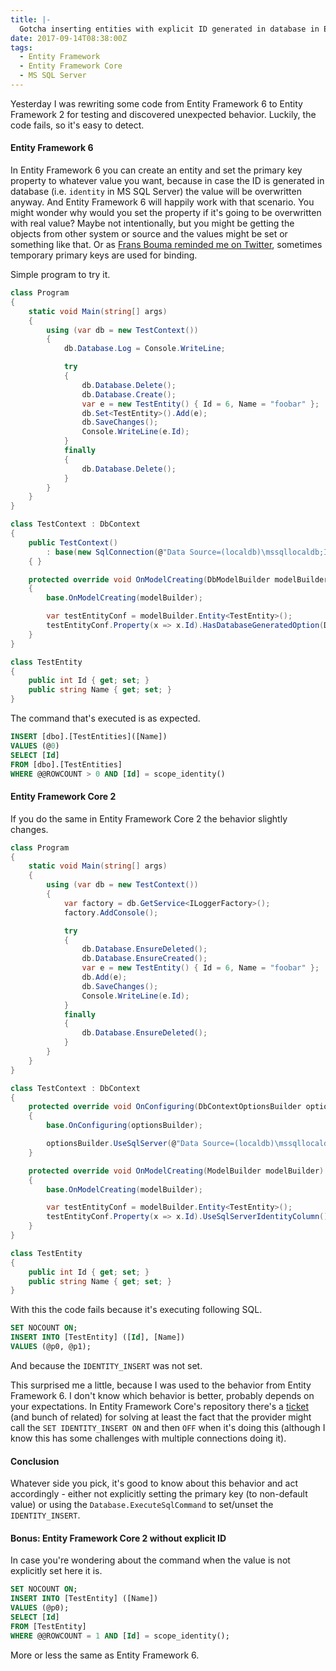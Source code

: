 ```yaml
---
title: |-
  Gotcha inserting entities with explicit ID generated in database in Entity Framework Core 2 compared to Entity Framework 6
date: 2017-09-14T08:38:00Z
tags:
  - Entity Framework
  - Entity Framework Core
  - MS SQL Server
---
```

Yesterday I was rewriting some code from Entity Framework 6 to Entity Framework 2 for testing and discovered unexpected behavior. Luckily, the code fails, so it's easy to detect.

<!-- excerpt -->

#### Entity Framework 6

In Entity Framework 6 you can create an entity and set the primary key property to whatever value you want, because in case the ID is generated in database (i.e. `identity` in MS SQL Server) the value will be overwritten anyway. And Entity Framework 6 will happily work with that scenario. You might wonder why would you set the property if it's going to be overwritten with real value? Maybe not intentionally, but you might be getting the objects from other system or source and the values might be set or something like that. Or as [Frans Bouma reminded me on Twitter][2], sometimes temporary primary keys are used for binding.

Simple program to try it.

```csharp
class Program
{
	static void Main(string[] args)
	{
		using (var db = new TestContext())
		{
			db.Database.Log = Console.WriteLine;

			try
			{
				db.Database.Delete();
				db.Database.Create();
				var e = new TestEntity() { Id = 6, Name = "foobar" };
				db.Set<TestEntity>().Add(e);
				db.SaveChanges();
				Console.WriteLine(e.Id);
			}
			finally
			{
				db.Database.Delete();
			}
		}
	}
}

class TestContext : DbContext
{
	public TestContext()
		: base(new SqlConnection(@"Data Source=(localdb)\mssqllocaldb;Initial Catalog=test;Integrated Security=True"), true)
	{ }

	protected override void OnModelCreating(DbModelBuilder modelBuilder)
	{
		base.OnModelCreating(modelBuilder);

		var testEntityConf = modelBuilder.Entity<TestEntity>();
		testEntityConf.Property(x => x.Id).HasDatabaseGeneratedOption(DatabaseGeneratedOption.Identity);
	}
}

class TestEntity
{
	public int Id { get; set; }
	public string Name { get; set; }
}
```

The command that's executed is as expected.

```sql
INSERT [dbo].[TestEntities]([Name])
VALUES (@0)
SELECT [Id]
FROM [dbo].[TestEntities]
WHERE @@ROWCOUNT > 0 AND [Id] = scope_identity()
```

#### Entity Framework Core 2

If you do the same in Entity Framework Core 2 the behavior slightly changes.

```csharp
class Program
{
	static void Main(string[] args)
	{
		using (var db = new TestContext())
		{
			var factory = db.GetService<ILoggerFactory>();
			factory.AddConsole();

			try
			{
				db.Database.EnsureDeleted();
				db.Database.EnsureCreated();
				var e = new TestEntity() { Id = 6, Name = "foobar" };
				db.Add(e);
				db.SaveChanges();
				Console.WriteLine(e.Id);
			}
			finally
			{
				db.Database.EnsureDeleted();
			}
		}
	}
}

class TestContext : DbContext
{
	protected override void OnConfiguring(DbContextOptionsBuilder optionsBuilder)
	{
		base.OnConfiguring(optionsBuilder);

		optionsBuilder.UseSqlServer(@"Data Source=(localdb)\mssqllocaldb;Initial Catalog=test;Integrated Security=True");
	}

	protected override void OnModelCreating(ModelBuilder modelBuilder)
	{
		base.OnModelCreating(modelBuilder);

		var testEntityConf = modelBuilder.Entity<TestEntity>();
		testEntityConf.Property(x => x.Id).UseSqlServerIdentityColumn();
	}
}

class TestEntity
{
	public int Id { get; set; }
	public string Name { get; set; }
}
```

With this the code fails because it's executing following SQL.

```sql
SET NOCOUNT ON;
INSERT INTO [TestEntity] ([Id], [Name])
VALUES (@p0, @p1);
```

And because the `IDENTITY_INSERT` was not set.

This surprised me a little, because I was used to the behavior from Entity Framework 6. I don't know which behavior is better, probably depends on your expectations. In Entity Framework Core's repository there's a [ticket][1] (and bunch of related) for solving at least the fact that the provider might call the `SET IDENTITY_INSERT ON` and then `OFF` when it's doing this (although I know this has some challenges with multiple connections doing it).

#### Conclusion

Whatever side you pick, it's good to know about this behavior and act accordingly - either not explicitly setting the primary key (to non-default value) or using the `Database.ExecuteSqlCommand` to set/unset the ` IDENTITY_INSERT`.

#### Bonus: Entity Framework Core 2 without explicit ID

In case you're wondering about the command when the value is not explicitly set here it is.

```sql
SET NOCOUNT ON;
INSERT INTO [TestEntity] ([Name])
VALUES (@p0);
SELECT [Id]
FROM [TestEntity]
WHERE @@ROWCOUNT = 1 AND [Id] = scope_identity();
```

More or less the same as Entity Framework 6.

[1]: https://github.com/aspnet/EntityFrameworkCore/issues/703
[2]: https://twitter.com/FransBouma/status/908251145348501505